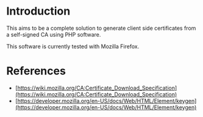 # Introduction
This aims to be a complete solution to generate client side certificates from 
a self-signed CA using PHP software.

This software is currently tested with Mozilla Firefox.

# References
* [https://wiki.mozilla.org/CA:Certificate_Download_Specification](https://wiki.mozilla.org/CA:Certificate_Download_Specification)
* [https://developer.mozilla.org/en-US/docs/Web/HTML/Element/keygen](https://developer.mozilla.org/en-US/docs/Web/HTML/Element/keygen)
